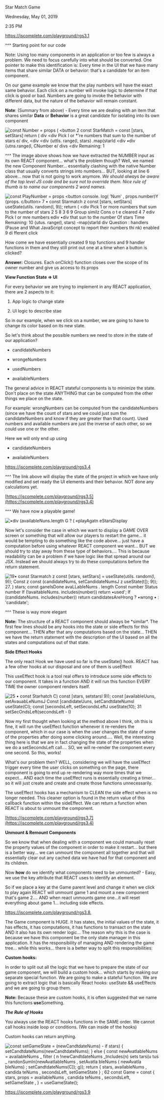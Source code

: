 Star Match Game

Wednesday, May 01, 2019

2:35 PM

<https://jscomplete.com/playground/rgs3.1>

\^\^\^ Starting point for our code

Note: Using too many components in an application or too few is always a problem. We need to focus carefully into what should be converted. One pointer to make this identification is: Every time in the UI that we have many items that share similar DATA or behavior: that\'s a candidate for an item component.

On our game example we know that the play numbers will have the exact same behavior. Each click on a number will invoke logic to determine if that click is good or bad. Numbers are going to invoke the behavior with different data, but the nature of the behavior will remain constant.

**Note**: (Summary from above) - Every time we are dealing with an item that shares similar **Data** or **Behavior** is a great candidate for isolating into its own component

![const Number = props ( \<button 2 const StarMatch = const \[stars, setStars\] return ( div \<div Pick I or \*\'re numbers that sum to the number of stars e/ div, \<div \<div {uttls. range(l, stars) .map(starld \<div •div {utns.range(l, CNumber e/ divs \<div Remaining: 1 ](003_Star_Match_Game_000.png)

\^\^\^ The image above shows how we have extracted the NUMBER input as its own REACT component... what\'s the problem though? Well, we named the new Component Number... essentially clashing with the native Number class that usually converts strings into numbers... BUT, looking at line 6 above... now that is not going to work anymore. *We should always be aware of the top level JS code and be sure not to override them. Nice rule of thumb is to name our components 2 word names.*

![const PlayNumber = props \<button console. log( \'Num\' , props.number)Y {props. c/button\> 7 • const Starmatch z const \[stars, setStars\] useState(utiIs. random(l, 9)); return ( \<div Pick 1 or more numbers that sum to the number of stars 2 5 8 3 6 9 Group similz Cons o t e cleared 4 7 ediv Pick I or mre numbers ediv •div that sun to the number Of stars Time Remaining: 10 {utus. range(l, stars) -map(starld div Question : handlers (Pause and What JavaScript concept to report their numbers thi nk) enabled 9 di fferent click ](003_Star_Match_Game_001.png)

How come we have essentially created 9 top functions and 9 handler functions in them and they still print out one at a time when a button is clicked?

**Answer:** Closures. Each onClick() function closes over the scope of its owner number and give us access to its props

**View Function State =\> UI**

For every behavior we are trying to implement in any REACT application, there are 2 aspects to it:

1.  App logic to change state

2.  UI logic to describe stae

So in our example, when we click on a number, we are going to have to change its color based on its new state.

So let\'s think about the possible numbers we need to store in the state of our application?

-   candidateNumbers

-   wrongeNumbers

-   usedNumbers

-   availableNumbers

The general advice in REACT stateful components is to minimize the state. Don\'t place on the state ANYTHING that can be computed from the other things we place on the state.

For example: wrongNumbers can be computed from the candidateNumbers (since we have the count of stars and we could just sum the candidateNumbers and know if they are greater than that count). Used numbers and available numbers are just the inverse of each other, so we could use one or the other.

Here we will only end up using

-   candidateNumbers

-   availableNumbers

<https://jscomplete.com/playground/rgs3.4>

\^\^\^ The link above will display the state of the project in which we have only modified and set ready the UI elements and their behavior. NOT done any calculations yet.

[https://jscomplete.com/playground/rgs3.5](https://jscomplete.com/playground/rgs3.4)

\^\^\^ We have now a playable game!

![•div {availableNuns.Iength G ? ( «pIayAgatn eStarsDispIay ](003_Star_Match_Game_002.png)

Now let\'s consider the case in which we want to display a GAME OVER screen or something that will allow our players to restart the game... it would be tempting to do something like the code above... just have a computation before using whatever REACT component we want... BUT we should try to stay away from these type of behaviors.... This is because readability can be a problem if we have logic like that spread around our JSX. Instead we should always try to do these computations before the return statement.

![19• const Starmatch z const \[stars, setStars\] = useState(utiIs. random(l, 9)); Const z const (candidateNums, setCandidateNumsJ z useState(t\]); 9)); 27. ) stars; const ganeIsDone avaLLabIeNums . length Const number Status number If (!avaitabIeNums. includes(nunber)) return •used\'; If (candidateNums. includes(nunber)) return candidatesAreHrong ? •wrong • : \'candidate\'; ](003_Star_Match_Game_003.png)

\^\^\^ These is way more elegant

**Note:** The structure of a REACT component should always be \*similar\*. The first few lines should be any hooks into the state or side effects for this component... THEN after that any computations based on the state... THEN we have the return statement with the description of the UI based on all the states and computations out of that state.

**Side Effect Hooks**

The only react Hook we have used so far is the useState() hook. REACT has a few other hooks at our disposal and one of them is useEffect

This useEffect hook is a tool real offers to introduce some side effects to our component. It takes in a function AND it will run this function EVERY TIME the owner component renders itself.

![25 • const Starhatch C) const \[stars, setstarsl 9)); const \[availableUuns, setAvauabLeNumsJ Const \[candidateUuns, setCandtdateNumsl useState(Cl); const \[secondsLeft, setSecondsLeftJ useState(10); 31 setSecOndsLeft(secondsLeft - I) ](003_Star_Match_Game_004.png)

Now my first thought when looking at the method above I think, oh this is fine, it will run the useEffect function whenever it re-renders the component, which in our case is when the user changes the state of some of the properties after doing some clicking around..... Well, the interesting thing here is that we are in fact changing the state of the properties when we do a setSecondsLeft call.... SO, we will re-render the component every one second. So this, works!

What\'s our problem then? WELL, considering we will have the useEffect trigger every time the user clicks on something on the page, there component is going to end up re-rendering way more times that we expect... AND each time the useEffect runs is essentially creating a timer... so it will just create and create and create those functions unnecessarily.

The useEffect hooks has a mechanism to CLEAN the side effect when is no longer needed. This cleaner option is found in the return value of this callback function within the sideEffect. We can return a function when REACT is about to unmount the component.

[https://jscomplete.com/playground/rgs3.7](https://jscomplete.com/playground/rgs3.4)

**Unmount & Remount Components**

So we know that when dealing with a component we could manually reset the property values of the component in order to make it restart... but there is a better way... we can unmount the component all together and that will essentially clear out any cached data we have had for that component and its children.

Now **how** do we identify what components need to be unmounted? - Easy, we use the key attribute that REACT uses to identify an element.

So if we place a key at the Game parent level and change it when we click to play again REACT will unmount game 1 and mount a new component that\'s game 2.... AND when react unmounts game one...it will reset everything about game 1... including side effects.

<https://jscomplete.com/playground/rgs3.8>,

The Game component is HUGE. It has states, the initial values of the state, it has effects, it has computations, it has functions to transact on the state AND it also has its own render logic... The reason why this is the case is because we have this component be the only state manager in this application. It has the responsibility of managing AND rendering the game tree... while this works... there is a better way to split this responsibilities:

**Custom hooks:**

In order to split out all the logic that we have to prepare the state of our game component, we will build a custom hook... which starts by making our separate special function. We are going to make a stateful function. We are going to extract logic that is basically React hooks: useState && useEffects and we are going to group them.

**Note:** Because these are custom hooks, it is often suggested that we name this functions **use**Something.

***The Rule of Hooks***

You always use the REACT hooks functions in the SAME order. We cannot call hooks inside loop or conditions. (We can inside of the hooks)

Custom hooks can return anything.

![const setGameState = (newCandtdateNums) - if stars) { setCandtdateNums(newCandtdateNums); } else { const newAvatIabIeNums = availableNums \_ filter ( n !newCandtdateNums \_tncludes(n) sets tars(u tus \_ randonSumIn(newAvatIabIeNums , setAvatla bleNums ( newAvatIa bleNums) ; setCandtdateNums(C\]); g)); return { stars, availableNums , candida teNums , secondsLeft, setGameState } ; 62 const Game = const { stars, props = availableNums , candida teNums , secondsLeft, setGameState , } = useGameState(); ](003_Star_Match_Game_005.png)

<https://jscomplete.com/playground/rgs3.9>
